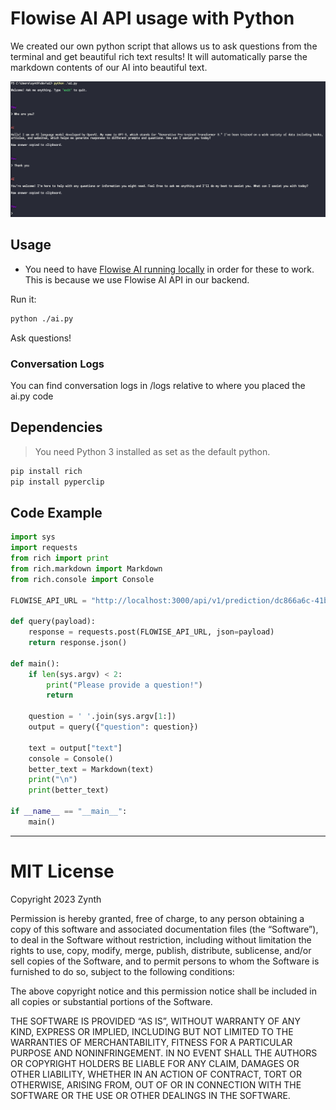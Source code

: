 # Flowise AI API usage with Python

We created our own python script that allows us to ask questions from the terminal and get beautiful rich text results! It will automatically parse the markdown contents of our AI into beautiful text. 

![](docs/screen.png)

## Usage

- You need to have [Flowise AI running locally](https://github.com/FlowiseAI/Flowise) in order for these to work. This is because we use Flowise AI API in our backend.

Run it:
```bash
python ./ai.py 
```

Ask questions!

### Conversation Logs

You can find conversation logs in /logs relative to where you placed the ai.py code

## Dependencies

> You need Python 3 installed as set as the default python.

```bash
pip install rich
pip install pyperclip
```

## Code Example

```python
import sys
import requests
from rich import print
from rich.markdown import Markdown
from rich.console import Console

FLOWISE_API_URL = "http://localhost:3000/api/v1/prediction/dc866a6c-41bb-49b4-aa0f-e4c0adbecd53" # Your Flowise API URL here

def query(payload):
    response = requests.post(FLOWISE_API_URL, json=payload)
    return response.json()

def main():
    if len(sys.argv) < 2:
        print("Please provide a question!")
        return

    question = ' '.join(sys.argv[1:])
    output = query({"question": question})

    text = output["text"]
    console = Console()
    better_text = Markdown(text)
    print("\n")
    print(better_text)

if __name__ == "__main__":
    main()

```

-----

# MIT License

Copyright 2023 Zynth

Permission is hereby granted, free of charge, to any person obtaining a copy of this software and associated documentation files (the “Software”), to deal in the Software without restriction, including without limitation the rights to use, copy, modify, merge, publish, distribute, sublicense, and/or sell copies of the Software, and to permit persons to whom the Software is furnished to do so, subject to the following conditions:

The above copyright notice and this permission notice shall be included in all copies or substantial portions of the Software.

THE SOFTWARE IS PROVIDED “AS IS”, WITHOUT WARRANTY OF ANY KIND, EXPRESS OR IMPLIED, INCLUDING BUT NOT LIMITED TO THE WARRANTIES OF MERCHANTABILITY, FITNESS FOR A PARTICULAR PURPOSE AND NONINFRINGEMENT. IN NO EVENT SHALL THE AUTHORS OR COPYRIGHT HOLDERS BE LIABLE FOR ANY CLAIM, DAMAGES OR OTHER LIABILITY, WHETHER IN AN ACTION OF CONTRACT, TORT OR OTHERWISE, ARISING FROM, OUT OF OR IN CONNECTION WITH THE SOFTWARE OR THE USE OR OTHER DEALINGS IN THE SOFTWARE.